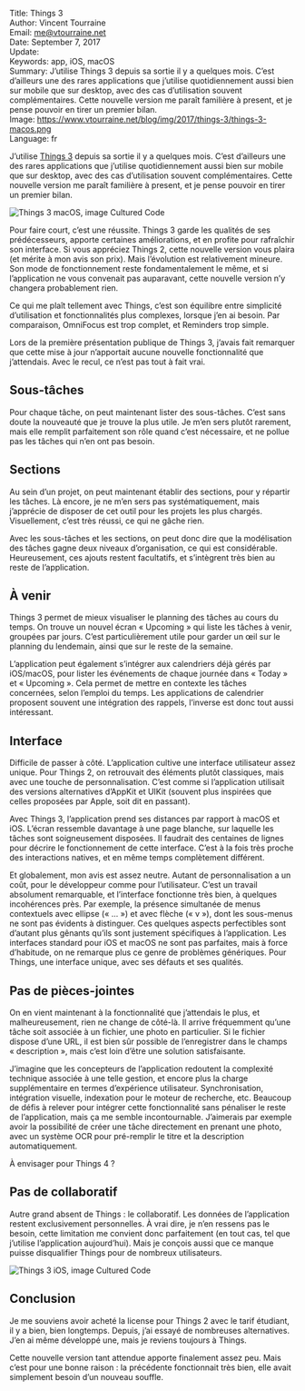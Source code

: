 Title:     Things 3  
Author:    Vincent Tourraine  
Email:     me@vtourraine.net  
Date:      September 7, 2017  
Update:    
Keywords:  app, iOS, macOS  
Summary:   J’utilise Things 3 depuis sa sortie il y a quelques mois. C’est d’ailleurs une des rares applications que j’utilise quotidiennement aussi bien sur mobile que sur desktop, avec des cas d’utilisation souvent complémentaires. Cette nouvelle version me paraît familière à present, et je pense pouvoir en tirer un premier bilan.  
Image:     https://www.vtourraine.net/blog/img/2017/things-3/things-3-macos.png  
Language:  fr  


J’utilise [Things 3](https://culturedcode.com/things/) depuis sa sortie il y a quelques mois. C’est d’ailleurs une des rares applications que j’utilise quotidiennement aussi bien sur mobile que sur desktop, avec des cas d’utilisation souvent complémentaires. Cette nouvelle version me paraît familière à present, et je pense pouvoir en tirer un premier bilan.

![Things 3 macOS, image Cultured Code](/blog/img/2017/things-3/things-3-macos.png)

Pour faire court, c’est une réussite. Things 3 garde les qualités de ses prédécesseurs, apporte certaines améliorations, et en profite pour rafraîchir son interface. Si vous appréciez Things 2, cette nouvelle version vous plaira (et mérite à mon avis son prix). Mais l’évolution est relativement mineure. Son mode de fonctionnement reste fondamentalement le même, et si l’application ne vous convenait pas auparavant, cette nouvelle version n’y changera probablement rien.

Ce qui me plaît tellement avec Things, c’est son équilibre entre simplicité d’utilisation et fonctionnalités plus complexes, lorsque j’en ai besoin. Par comparaison, OmniFocus est trop complet, et Reminders trop simple.

Lors de la première présentation publique de Things 3, j’avais fait remarquer que cette mise à jour n’apportait aucune nouvelle fonctionnalité que j’attendais. Avec le recul, ce n’est pas tout à fait vrai.

## Sous-tâches
Pour chaque tâche, on peut maintenant lister des sous-tâches. C’est sans doute la nouveauté que je trouve la plus utile. Je m’en sers plutôt rarement, mais elle remplit parfaitement son rôle quand c’est nécessaire, et ne pollue pas les tâches qui n’en ont pas besoin.

## Sections
Au sein d’un projet, on peut maintenant établir des sections, pour y répartir les tâches. Là encore, je ne m’en sers pas systématiquement, mais j’apprécie de disposer de cet outil pour les projets les plus chargés. Visuellement, c’est très réussi, ce qui ne gâche rien.

Avec les sous-tâches et les sections, on peut donc dire que la modélisation des tâches gagne deux niveaux d’organisation, ce qui est considérable. Heureusement, ces ajouts restent facultatifs, et s’intègrent très bien au reste de l’application.

## À venir
Things 3 permet de mieux visualiser le planning des tâches au cours du temps. On trouve un nouvel écran « Upcoming » qui liste les tâches à venir, groupées par jours. C’est particulièrement utile pour garder un œil sur le planning du lendemain, ainsi que sur le reste de la semaine.

L’application peut également s’intégrer aux calendriers déjà gérés par iOS/macOS, pour lister les événements de chaque journée dans « Today » et « Upcoming ». Cela permet de mettre en contexte les tâches concernées, selon l’emploi du temps. Les applications de calendrier proposent souvent une intégration des rappels, l’inverse est donc tout aussi intéressant.

## Interface
Difficile de passer à côté. L’application cultive une interface utilisateur assez unique. Pour Things 2, on retrouvait des éléments plutôt classiques, mais avec une touche de personnalisation. C’est comme si l’application utilisait des versions alternatives d’AppKit et UIKit (souvent plus inspirées que celles proposées par Apple, soit dit en passant).

Avec Things 3, l’application prend ses distances par rapport à macOS et iOS. L’écran ressemble davantage à une page blanche, sur laquelle les tâches sont soigneusement disposées. Il faudrait des centaines de lignes pour décrire le fonctionnement de cette interface. C’est à la fois très proche des interactions natives, et en même temps complètement différent.

Et globalement, mon avis est assez neutre. Autant de personnalisation a un coût, pour le développeur comme pour l’utilisateur. C’est un travail absolument remarquable, et l’interface fonctionne très bien, à quelques incohérences près. Par exemple, la présence simultanée de menus contextuels avec ellipse (« ... ») et avec flèche (« v »), dont les sous-menus ne sont pas évidents à distinguer. Ces quelques aspects perfectibles sont d’autant plus gênants qu’ils sont justement spécifiques à l’application. Les interfaces standard pour iOS et macOS ne sont pas parfaites, mais à force d’habitude, on ne remarque plus ce genre de problèmes génériques. Pour Things, une interface unique, avec ses défauts et ses qualités.

## Pas de pièces-jointes
On en vient maintenant à la fonctionnalité que j’attendais le plus, et malheureusement, rien ne change de côté-là. Il arrive fréquemment qu’une tâche soit associée à un fichier, une photo en particulier. Si le fichier dispose d’une URL, il est bien sûr possible de l’enregistrer dans le champs « description », mais c’est loin d’être une solution satisfaisante.

J’imagine que les concepteurs de l’application redoutent la complexité technique associée à une telle gestion, et encore plus la charge supplémentaire en termes d’expérience utilisateur. Synchronisation, intégration visuelle, indexation pour le moteur de recherche, etc. Beaucoup de défis à relever pour intégrer cette fonctionnalité sans pénaliser le reste de l’application, mais ça me semble incontournable. J’aimerais par exemple avoir la possibilité de créer une tâche directement en prenant une photo, avec un système OCR pour pré-remplir le titre et la description automatiquement.

À envisager pour Things 4 ?

## Pas de collaboratif
Autre grand absent de Things : le collaboratif. Les données de l’application restent exclusivement personnelles. À vrai dire, je n’en ressens pas le besoin, cette limitation me convient donc parfaitement (en tout cas, tel que j’utilise l’application aujourd’hui). Mais je conçois aussi que ce manque puisse disqualifier Things pour de nombreux utilisateurs.

![Things 3 iOS, image Cultured Code](/blog/img/2017/things-3/things-3-ios.png)

## Conclusion
Je me souviens avoir acheté la license pour Things 2 avec le tarif étudiant, il y a bien, bien longtemps. Depuis, j’ai essayé de nombreuses alternatives. J’en ai même développé une, mais je reviens toujours à Things.

Cette nouvelle version tant attendue apporte finalement assez peu. Mais c’est pour une bonne raison : la précédente fonctionnait très bien, elle avait simplement besoin d’un nouveau souffle.
